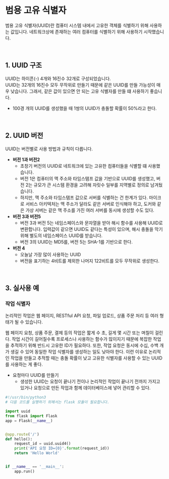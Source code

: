 # 범용 고유 식별자

범용 고유 식별자(UUID)란 컴퓨터 시스템 내에서 고유한 객체를 식별하기 위해 사용하는 값입니다. 네트워크상에 존재하는 여러 컴퓨터를 식별하기 위해 사용하기 시작했습니다.  

<br/>

## 1. UUID 구조

UUID는 하이픈(-) 4개와 16진수 32개로 구성되었습니다.  
UUID는 32개의 16진수 모두 무작위로 만들기 때문에 같은 UUID를 만들 가능성이 매우 낮습니다. 그래서, 같은 값이 있으면 안 되는 고유 식별자를 만들 떄 사용하기 좋습니다.  
 - 100경 개의 UUID를 생성했을 때 1쌍의 UUID가 충돌할 확률이 50%라고 한다.

<br/>

## 2. UUID 버전

UUID는 버전별로 사용 방법과 규칙이 다릅니다.  

 - __버전 1과 버전2__
    - 초창기 버전의 UUID로 네트워크에 있는 고유한 컴퓨터들을 식별할 떄 사용했습니다.
    - 버전 1은 컴퓨터의 맥 주소와 타임스탬프 값을 기반으로 UUID를 생성했고, 버전 2는 규모가 큰 시스템 환경을 고려해 자릿수 일부를 지역별로 정의로 남겨뒀습니다.
    - 하지만, 맥 주소와 타임스탬프 값으로 서버를 식별하는 건 한계가 있다. 마이크로 서비스 아키텍처는 맥 주소가 달라도 같은 서버로 인식해야 하고, 도커와 같은 가상 서버는 같은 맥 주소를 가진 여러 서버를 동시에 생성할 수도 있다.
 - __버전 3과 버전5__
    - 버전 3과 버전 5는 네임스페이스와 문자열을 받아 해시 함수를 사용해 UUID로 변환합니다. 입력값이 같으면 UUID도 같다는 특성이 있으며, 해시 충돌을 막기 위해 별도의 네임스페이스 UUID를 받습니다.
    - 버전 3의 UUID는 MD5를, 버전 5는 SHA-1를 기반으로 한다.
 - __버전 4__
    - 오늘날 가장 많이 사용하는 UUID
    - 버전을 표기하는 4비트를 제외한 나머지 122비트를 모두 무작위로 생성한다.

<br/>

## 3. 실사용 예

### 작업 식별자

논리적인 작업은 웹 페이지, RESTful API 요청, 파일 업로드, 상품 주문 처리 등 여러 형태가 될 수 있습니다.  

웹 페이지 요청, 상품 주문, 결제 등의 작업은 짧게 수 초, 길게 몇 시간 또는 며칠이 걸린다. 작업 시간이 길어질수록 프로세스나 사용하는 함수가 많이지기 때문에 복잡한 작업을 추적하기 위해 반드시 고유한 ID가 필요하다. 또한, 작업 요청은 동시에 수십, 수백 개가 생길 수 있어 동일한 작업 식별자를 생성하는 일도 낮아야 한다. 이런 이유로 논리적인 작업을 만들고 추적할 때는 충돌 확률이 낮고 고유한 식별자를 사용할 수 있는 UUID를 사용하는 게 좋다.  

 - 요청마다 UUID를 만들기
    - 생성한 UUID는 요청이 끝나기 전이나 논리적인 작업이 끝나기 전까지 가지고 있거나 요청으로 만든 작업과 함께 데이터베이스에 넣어 관리할 수 있다.
```python
#!/usr/bin/python3
# 다음 코드를 실행하기 위해서는 flask 모듈이 필요합니다.

import uuid
from flask import Flask
app = Flask(__name__)


@app.route('/')
def hello():
    request_id = uuid.uuid4()
    print('API 요청 ID={0}'.format(request_id))
    return 'Hello World'


if __name__ == '__main__':
    app.run()
```

